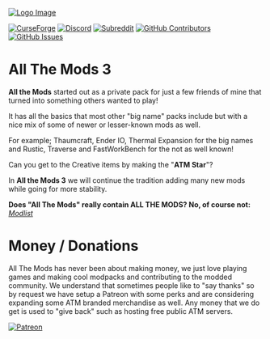 [![Logo Image](https://i.imgur.com/R3RgVCP.png)](https://minecraft.curseforge.com/members/ATMTeam/projects)

[![CurseForge](http://cf.way2muchnoise.eu/full_269708_downloads.svg)](https://minecraft.curseforge.com/projects/all-the-mods-3) [![Discord](https://img.shields.io/discord/254530689225981953.svg?&label=discord)](https://discordapp.com/invite/rbSZNDQ) [![Subreddit](https://img.shields.io/badge/subreddit-r%2Fallthemods-red.svg)](https://reddit.com/r/allthemods) [![GitHub Contributors](https://img.shields.io/github/contributors/AllTheMods/ATM-3.svg)](https://github.com/AllTheMods/ATM-3/graphs/contributors) [![GitHub Issues](https://img.shields.io/github/issues/AllTheMods/ATM-3.svg)](https://github.com/AllTheMods/ATM-3/issues)

# All The Mods 3
**All the Mods** started out as a private pack for just a few friends of mine that turned into something others wanted to play!

It has all the basics that most other "big name" packs include but with a nice mix of some of newer or lesser-known mods as well.

For example; Thaumcraft, Ender IO, Thermal Expansion for the big names and Rustic, Traverse and FastWorkBench for the not as well known!

Can you get to the Creative items by making the "**ATM Star**"?

In **All the Mods 3** we will continue the tradition adding many new mods while going for more stability.

**Does "All The Mods" really contain ALL THE MODS? No, of course not:** *[Modlist](https://rawgit.com/AllTheMods/ATM-3/master/modlist.html)*

# Money / Donations
All The Mods has never been about making money, we just love playing games and making cool modpacks and contributing to the modded community. We understand that sometimes people like to "say thanks" so by request we have setup a Patreon with some perks and are considering expanding some ATM branded merchandise as well. Any money that we do get is used to "give back" such as hosting free public ATM servers.

[![Patreon](https://c5.patreon.com/external/logo/become_a_patron_button.png)](https://www.patreon.com/allthemods)
